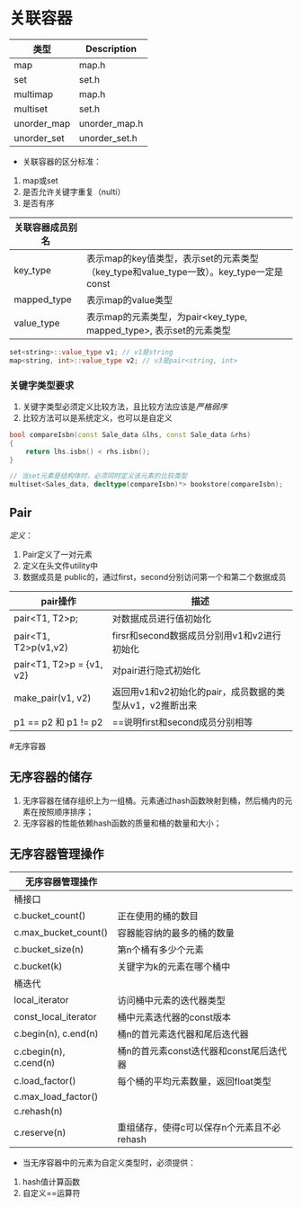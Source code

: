 # 关联容器
|类型|Description|
|------|------|
|map|map.h|
|set|set.h|
|multimap|map.h|
|multiset|set.h|
|unorder_map|unorder_map.h|
|unorder_set|unorder_set.h|

* 关联容器的区分标准：
1. map或set
2. 是否允许关键字重复（nulti）
3. 是否有序

|关联容器成员别名||
|-------|------|
|key_type|表示map的key值类型，表示set的元素类型（key_type和value_type一致）。key_type一定是const|
|mapped_type|表示map的value类型|
|value_type|表示map的元素类型，为pair<key_type, mapped_type>, 表示set的元素类型|
```c++
set<string>::value_type v1; // v1是string
map<string, int>::value_type v2; // v3是pair<string, int>
```

### 关键字类型要求
1. 关键字类型必须定义比较方法，且比较方法应该是*严格弱序*
2. 比较方法可以是系统定义，也可以是自定义
```c++
bool compareIsbn(const Sale_data &lhs, const Sale_data &rhs)
{
    return lhs.isbn() < rhs.isbn();
}

// 当set元素是结构体时，必须同时定义该元素的比较类型
multiset<Sales_data, decltype(compareIsbn)*> bookstore(compareIsbn);
```
## Pair
*定义*：
1. Pair定义了一对元素
2. 定义在头文件utility中
3. 数据成员是 public的，通过first，second分别访问第一个和第二个数据成员

|pair操作|描述|
|------|------|
|pair<T1, T2>p;|对数据成员进行值初始化|
|pair<T1, T2>p(v1,v2)|firsr和second数据成员分别用v1和v2进行初始化|
|pair<T1, T2>p = {v1, v2}|对pair进行隐式初始化|
|make_pair(v1, v2)|返回用v1和v2初始化的pair，成员数据的类型从v1，v2推断出来|
|p1 == p2 和 p1 != p2|==说明first和second成员分别相等|


#无序容器

## 无序容器的储存
1. 无序容器在储存组织上为一组桶。元素通过hash函数映射到桶，然后桶内的元素在按照顺序排序；
2. 无序容器的性能依赖hash函数的质量和桶的数量和大小；

## 无序容器管理操作

|无序容器管理操作||
|------|------|
|桶接口||
|c.bucket_count()|正在使用的桶的数目|
|c.max_bucket_count()|容器能容纳的最多的桶的数量|
|c.bucket_size(n)|第n个桶有多少个元素|
|c.bucket(k)|关键字为k的元素在哪个桶中|
|桶迭代||
|local_iterator|访问桶中元素的迭代器类型|
|const_local_iterator|桶中元素迭代器的const版本|
|c.begin(n), c.end(n)|桶n的首元素迭代器和尾后迭代器|
|c.cbegin(n), c.cend(n)|桶n的首元素const迭代器和const尾后迭代器|
|c.load_factor()|每个桶的平均元素数量，返回float类型|
|c.max_load_factor()||
|c.rehash(n)||
|c.reserve(n)|重组储存，使得c可以保存n个元素且不必rehash|

* 当无序容器中的元素为自定义类型时，必须提供：
1. hash值计算函数
2. 自定义==运算符